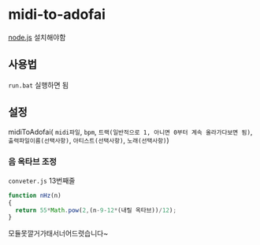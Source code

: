 # midi-to-adofai

[node.js](https://nodejs.org/ko/) 설치해야함

## 사용법

`run.bat` 실행하면 됨

## 설정

midiToAdofai(  `midi파일`, `bpm`, `트랙(일반적으로 1, 아니면 0부터 계속 올라가다보면 됨)`, `출력파일이름(선택사항)`, `아티스트(선택사항)`, `노래(선택사항)`)

### 음 옥타브 조정

`conveter.js` 13번째줄
```js
function nHz(n)
{
  return 55*Math.pow(2,(n-9-12*(내릴 옥타브))/12);
}
```


모듈못깔거가태서너어드렷습니다~
